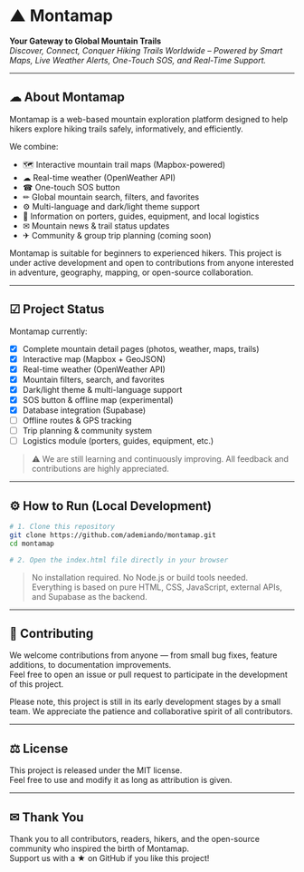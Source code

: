 # ▲ Montamap

**Your Gateway to Global Mountain Trails**  
_Discover, Connect, Conquer Hiking Trails Worldwide – Powered by Smart Maps, Live Weather Alerts, One-Touch SOS, and Real-Time Support._

---

## ☁ About Montamap

Montamap is a web-based mountain exploration platform designed to help hikers explore hiking trails safely, informatively, and efficiently.

We combine:
- 🗺 Interactive mountain trail maps (Mapbox-powered)
- ☁ Real-time weather (OpenWeather API)
- ☎ One-touch SOS button
- ✏ Global mountain search, filters, and favorites
- ⚙ Multi-language and dark/light theme support
- 👥 Information on porters, guides, equipment, and local logistics
- ✉ Mountain news & trail status updates
- ✈ Community & group trip planning (coming soon)

Montamap is suitable for beginners to experienced hikers. This project is under active development and open to contributions from anyone interested in adventure, geography, mapping, or open-source collaboration.

---

## ☑ Project Status

Montamap currently:
- [x] Complete mountain detail pages (photos, weather, maps, trails)
- [x] Interactive map (Mapbox + GeoJSON)
- [x] Real-time weather (OpenWeather API)
- [x] Mountain filters, search, and favorites
- [x] Dark/light theme & multi-language support
- [x] SOS button & offline map (experimental)
- [x] Database integration (Supabase)
- [ ] Offline routes & GPS tracking  
- [ ] Trip planning & community system  
- [ ] Logistics module (porters, guides, equipment, etc.)

> ⚠ We are still learning and continuously improving. All feedback and contributions are highly appreciated.

---

## ⚙ How to Run (Local Development)

```bash
# 1. Clone this repository
git clone https://github.com/ademiando/montamap.git
cd montamap

# 2. Open the index.html file directly in your browser
```

> No installation required. No Node.js or build tools needed.  
> Everything is based on pure HTML, CSS, JavaScript, external APIs, and Supabase as the backend.

---

## 👥 Contributing

We welcome contributions from anyone — from small bug fixes, feature additions, to documentation improvements.  
Feel free to open an issue or pull request to participate in the development of this project.

Please note, this project is still in its early development stages by a small team. We appreciate the patience and collaborative spirit of all contributors.

---

## ⚖ License

This project is released under the MIT license.  
Feel free to use and modify it as long as attribution is given.

---

## ✉ Thank You

Thank you to all contributors, readers, hikers, and the open-source community who inspired the birth of Montamap.  
Support us with a ★ on GitHub if you like this project!
